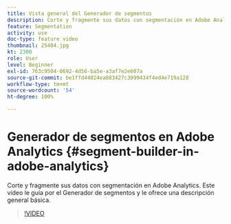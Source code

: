 ```yaml
---
title: Vista general del Generador de segmentos
description: Corte y fragmente sus datos con segmentación en Adobe Analytics. Este vídeo le guía por el Generador de segmentos y le ofrece una descripción general básica.
feature: Segmentation
activity: use
doc-type: feature video
thumbnail: 25404.jpg
kt: 2300
role: User
level: Beginner
exl-id: 763c9504-0692-4d56-ba5e-a3af7e2e607a
source-git-commit: be1ffd44024ea883427c3099434f4ed4e719a128
workflow-type: tm+mt
source-wordcount: '54'
ht-degree: 100%

---
```


# Generador de segmentos en Adobe Analytics {#segment-builder-in-adobe-analytics}

Corte y fragmente sus datos con segmentación en Adobe Analytics. Este vídeo le guía por el Generador de segmentos y le ofrece una descripción general básica.

>[!VIDEO](https://video.tv.adobe.com/v/25404/?quality=12)

